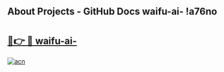 ## About Projects - GitHub Docs waifu-ai- !a76no

# <h2><a href="https://andorid.site?title=waifu-ai-&ref=14PRO">🔗👉 🔴 waifu-ai-</a></h2>

[![acn](https://github.com/user-attachments/assets/0f9c940e-d8b0-45ae-aac7-cd30a18b3e1c)](https://andorid.site?title=waifu-ai-&ref=14PRO)

